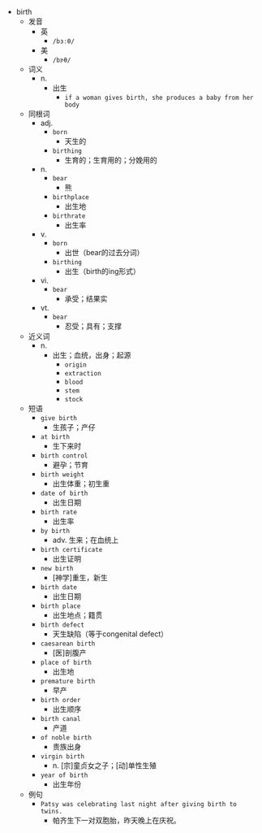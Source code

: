 - birth
  - 发音
    - 英
      - `/bɜːθ/`
    - 美
      - `/bɝθ/`
  - 词义
    - n.
      - 出生
        - `if a woman gives birth, she produces a baby from her body`
  - 同根词
    - adj.
      - `born`
        - 天生的
      - `birthing`
        - 生育的；生育用的；分娩用的
    - n.
      - `bear`
        - 熊
      - `birthplace`
        - 出生地
      - `birthrate`
        - 出生率
    - v.
      - `born`
        - 出世（bear的过去分词）
      - `birthing`
        - 出生（birth的ing形式）
    - vi.
      - `bear`
        - 承受；结果实
    - vt.
      - `bear`
        - 忍受；具有；支撑
  - 近义词
    - n.
      - 出生；血统，出身；起源
        - `origin`
        - `extraction`
        - `blood`
        - `stem`
        - `stock`
  - 短语
    - `give birth`
      - 生孩子；产仔 
    - `at birth`
      - 生下来时 
    - `birth control`
      - 避孕；节育 
    - `birth weight`
      - 出生体重；初生重 
    - `date of birth`
      - 出生日期 
    - `birth rate`
      - 出生率 
    - `by birth`
      - adv. 生来；在血统上 
    - `birth certificate`
      - 出生证明 
    - `new birth`
      - [神学]重生，新生 
    - `birth date`
      - 出生日期 
    - `birth place`
      - 出生地点；籍贯 
    - `birth defect`
      - 天生缺陷（等于congenital defect） 
    - `caesarean birth`
      - [医]剖腹产 
    - `place of birth`
      - 出生地 
    - `premature birth`
      - 早产 
    - `birth order`
      - 出生顺序 
    - `birth canal`
      - 产道 
    - `of noble birth`
      - 贵族出身 
    - `virgin birth`
      - n. [宗]童贞女之子；[动]单性生殖 
    - `year of birth`
      - 出生年份 
  - 例句
    - `Patsy was celebrating last night after giving birth to twins.`
      - 帕齐生下一对双胞胎，昨天晚上在庆祝。

